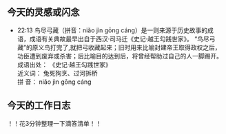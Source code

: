 ## 今天的灵感或闪念

- 22:13 鸟尽弓藏（拼音：niǎo jìn gōng cáng）是一则来源于历史故事的成语，成语有关典故最早出自于西汉·司马迁《史记·越王勾践世家》。 “鸟尽弓藏”的原义鸟打完了,就把弓收藏起来；旧时用来比喻封建帝王取得政权之后，功臣遭到废弃或杀害；后比喻目的达到后，将曾经帮助过自己的人一脚踢开。<br>成语出处： 《史记·越王勾践世家》<br>近义词： 兔死狗烹、过河拆桥<br>拼 音： niǎo jìn gōng cáng

## 今天的工作日志

！！花3分钟整理一下滴答清单！！
